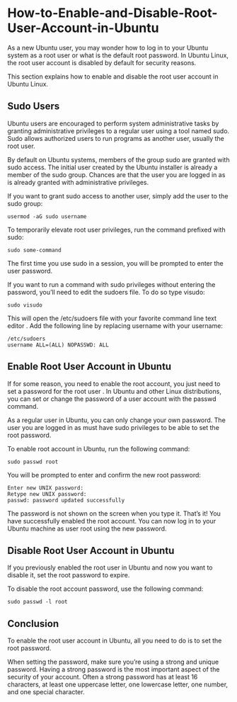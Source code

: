 # How-to-Enable-and-Disable-Root-User-Account-in-Ubuntu

As a new Ubuntu user, you may wonder how to log in to your Ubuntu system as a root user or what is the default root password. In Ubuntu Linux, the root user account is disabled by default for security reasons.

This section explains how to enable and disable the root user account in Ubuntu Linux.

Sudo Users
----------
Ubuntu users are encouraged to perform system administrative tasks by granting administrative privileges to a regular user using a tool named sudo. Sudo allows authorized users to run programs as another user, usually the root user.

By default on Ubuntu systems, members of the group sudo are granted with sudo access. The initial user created by the Ubuntu installer is already a member of the sudo group. Chances are that the user you are logged in as is already granted with administrative privileges.

If you want to grant sudo access to another user, simply add the user to the sudo group:

```
usermod -aG sudo username
```

To temporarily elevate root user privileges, run the command prefixed with sudo:

```
sudo some-command
```
The first time you use sudo in a session, you will be prompted to enter the user password.

If you want to run a command with sudo privileges without entering the password, you’ll need to edit the sudoers file. To do so type visudo:
```
sudo visudo
```
This will open the /etc/sudoers file with your favorite command line text editor . Add the following line by replacing username with your username:
```
/etc/sudoers
username ALL=(ALL) NOPASSWD: ALL
```
Enable Root User Account in Ubuntu
----------------------
If for some reason, you need to enable the root account, you just need to set a password for the root user . In Ubuntu and other Linux distributions, you can set or change the password of a user account with the passwd command.

As a regular user in Ubuntu, you can only change your own password. The user you are logged in as must have sudo privileges to be able to set the root password.

To enable root account in Ubuntu, run the following command:

```
sudo passwd root
```
You will be prompted to enter and confirm the new root password:
```
Enter new UNIX password:
Retype new UNIX password:
passwd: password updated successfully
```
The password is not shown on the screen when you type it.
That’s it! You have successfully enabled the root account. You can now log in to your Ubuntu machine as user root using the new password.

Disable Root User Account in Ubuntu
-----------------------------------
If you previously enabled the root user in Ubuntu and now you want to disable it, set the root password to expire.

To disable the root account password, use the following command:

```
sudo passwd -l root
```
Conclusion
----------------
To enable the root user account in Ubuntu, all you need to do is to set the root password.

When setting the password, make sure you’re using a strong and unique password. Having a strong password is the most important aspect of the security of your account. Often a strong password has at least 16 characters, at least one uppercase letter, one lowercase letter, one number, and one special character.

